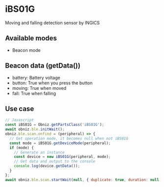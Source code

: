 # iBS01G

Moving and falling detection sensor by INGICS

## Available modes

- Beacon mode

## Beacon data (getData())

- battery: Battery voltage
- button: True when you press the button
- moving: True when moved
- fall: True when falling

## Use case

```javascript
// Javascript
const iBS01G = Obniz.getPartsClass('iBS01G');
await obniz.ble.initWait();
obniz.ble.scan.onfind = (peripheral) => {
  // Get operation mode, it becomes null when not iBS01G
  const mode = iBS01G.getDeviceMode(peripheral);
  if (mode) {
    // Generate an instance
    const device = new iBS01G(peripheral, mode);
    // Get data and output to the console
    console.log(device.getData());
  }
};
await obniz.ble.scan.startWait(null, { duplicate: true, duration: null });
```
